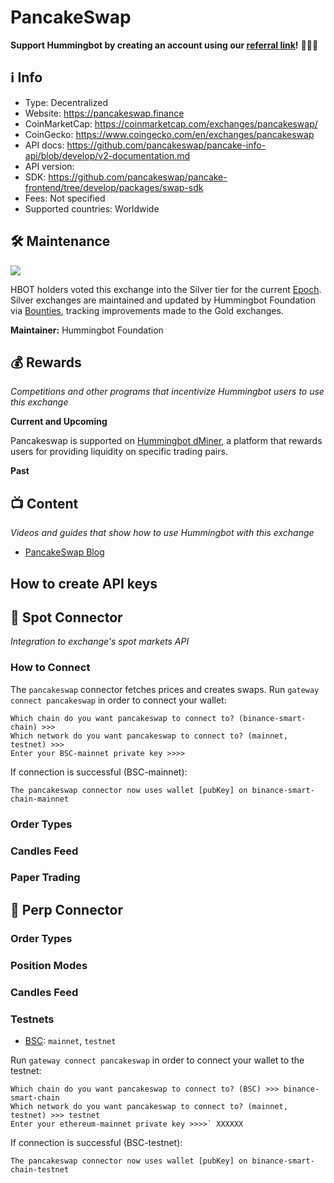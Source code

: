 # PancakeSwap

**Support Hummingbot by creating an account using our [referral link](https://pancakeswap.finance/)!** 🙏🙏🙏

## ℹ️ Info

- Type: Decentralized
- Website: <https://pancakeswap.finance>
- CoinMarketCap: <https://coinmarketcap.com/exchanges/pancakeswap/>
- CoinGecko: <https://www.coingecko.com/en/exchanges/pancakeswap>
- API docs: https://github.com/pancakeswap/pancake-info-api/blob/develop/v2-documentation.md
- API version:
- SDK: https://github.com/pancakeswap/pancake-frontend/tree/develop/packages/swap-sdk
- Fees: Not specified
- Supported countries: Worldwide

## 🛠 Maintenance

![](https://img.shields.io/static/v1?label=Hummingbot&message=SILVER&color=white)

HBOT holders voted this exchange into the Silver tier for the current [Epoch](/governance/epochs). Silver exchanges are maintained and updated by Hummingbot Foundation via [Bounties](/governance/polls), tracking improvements made to the Gold exchanges.

**Maintainer:** Hummingbot Foundation

## 💰 Rewards
*Competitions and other programs that incentivize Hummingbot users to use this exchange*

**Current and Upcoming**

Pancakeswap is supported on [Hummingbot dMiner](https://dminer.hummingbot.io/), a platform that rewards users for providing liquidity on specific trading pairs.

**Past**



## 📺 Content
*Videos and guides that show how to use Hummingbot with this exchange*

* [PancakeSwap Blog](https://docs.pancakeswap.finance/)

## How to create API keys

## 🔀 Spot Connector
*Integration to exchange's spot markets API*


### How to Connect

The `pancakeswap` connector fetches prices and creates swaps. Run `gateway connect pancakeswap` in order to connect your wallet:

```
Which chain do you want pancakeswap to connect to? (binance-smart-chain) >>> 
Which network do you want pancakeswap to connect to? (mainnet, testnet) >>>
Enter your BSC-mainnet private key >>>>
```

If connection is successful (BSC-mainnet):
```
The pancakeswap connector now uses wallet [pubKey] on binance-smart-chain-mainnet
```


### Order Types


### Candles Feed

### Paper Trading


## 🔀 Perp Connector


### Order Types


### Position Modes


### Candles Feed


### Testnets

* [BSC](/chains/bsc): `mainnet`, `testnet`

Run `gateway connect pancakeswap` in order to connect your wallet to the testnet:

```
Which chain do you want pancakeswap to connect to? (BSC) >>> binance-smart-chain
Which network do you want pancakeswap to connect to? (mainnet, testnet) >>> testnet
Enter your ethereum-mainnet private key >>>>` XXXXXX
```

If connection is successful (BSC-testnet):

```
The pancakeswap connector now uses wallet [pubKey] on binance-smart-chain-testnet
```